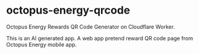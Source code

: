# octopus-energy-qrcode
Octopus Energy Rewards QR Code Generator on Cloudflare Worker.

This is an AI generated app. A web app pretend reward QR code page from Octopus Energy mobile app.